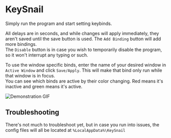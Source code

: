 ﻿# KeySnail

Simply run the program and start setting keybinds.

All delays are in seconds, and while changes will apply immediately, they aren't saved until the save button is used. The `Add Binding` button will add more bindings.  
The `Disable` button is in case you wish to temporarily disable the program, so it won't interrupt any typing or such.

To use the window specific binds, enter the name of your desired window in `Active Window` and click `Save/Apply`. This will make that bind only run while that window is in focus.  
You can see which binds are active by their color changing. Red means it's inactive and green means it's active.

![Demonstration GIF](./assets/named-window-demo.gif)

## Troubleshooting
There's not much to troubleshoot yet, but in case you run into issues, the config files will all be located at `%LocalAppData%\KeySnail`

